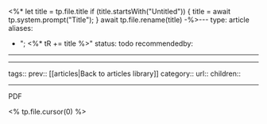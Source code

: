 <%*
let title = tp.file.title
if (title.startsWith("Untitled")) {
title = await tp.system.prompt("Title");
}
await tp.file.rename(title)
-%>---
type: article
aliases: 
- "; <%* tR += title %>"
status: todo
recommendedby:
---
___
tags:: 
prev:: [[articles|Back to articles library]]
category::
url::
children::
___
PDF

<% tp.file.cursor(0) %>